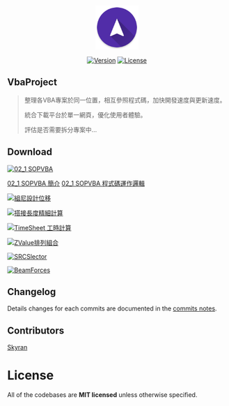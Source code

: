 <p align="center"><a href="#" target="_blank"><img width="100"src="https://github.com/skyran1278/VbaProject/blob/master/icons/mipmap-xxxhdpi/ic_launcher.png"></a></p>

<p align="center">
  <a href="#"><img src="https://img.shields.io/github/downloads/skyran1278/VbaProject/total.svg" alt="Version"></a>
  <a href="#"><img src="https://img.shields.io/github/license/skyran1278/VbaProject.svg" alt="License"></a>

</p>

## VbaProject

> 整理各VBA專案於同一位置，相互參照程式碼，加快開發速度與更新速度。
>
> 統合下載平台於單一網頁，優化使用者體驗。
>
> 評估是否需要拆分專案中...

## Download

<p>
  <a href="https://github.com/skyran1278/VbaProject/raw/master/20160731%2002_1%20SOPVBA/02_1%20SOPVBA.xlsm"><img src="https://img.shields.io/badge/download-02__1%20SOPVBA-brightgreen.svg" alt="02_1 SOPVBA"></a>
</p>

[02_1 SOPVBA 簡介](https://drive.google.com/file/d/0B-_67YpJQsQKbk5tYWJMUVVSUXc/view?usp=sharing)
[02_1 SOPVBA 程式碼運作邏輯](https://drive.google.com/file/d/0B-_67YpJQsQKb0pXT3dpd0ZmNzg/view?usp=sharing)

<p>
  <a href="https://github.com/skyran1278/VbaProject/raw/master/20161101%20%E7%B5%84%E5%B0%BC%E8%A8%AD%E8%A8%88%E4%BD%8D%E7%A7%BB/%E9%9A%94%E9%9C%87%E5%BB%BA%E7%AF%89%E7%89%A9%E9%9D%9C%E5%8A%9B%E5%88%86%E6%9E%90.xlsm"><img src="https://img.shields.io/badge/download-%E7%B5%84%E5%B0%BC%E8%A8%AD%E8%A8%88%E4%BD%8D%E7%A7%BB-green.svg" alt="組尼設計位移"></a>
</p>
<p>
  <a href="https://github.com/skyran1278/VbaProject/raw/master/20170226%20%E6%90%AD%E6%8E%A5%E9%95%B7%E5%BA%A6%E7%B2%BE%E7%B4%B0%E8%A8%88%E7%AE%97/20170206%20%E6%90%AD%E6%8E%A5%E9%95%B7%E5%BA%A6%E7%B2%BE%E7%B4%B0%E8%A8%88%E7%AE%97_%E5%8F%AF%E4%BD%BF%E7%94%A8.xlsm"><img src="https://img.shields.io/badge/download-%E6%90%AD%E6%8E%A5%E9%95%B7%E5%BA%A6%E7%B2%BE%E7%B4%B0%E8%A8%88%E7%AE%97-yellowgreen.svg" alt="搭接長度精細計算"></a>
</p>
<p>
  <a href="https://github.com/skyran1278/VbaProject/raw/master/20170330%20TimeSheet%20%E5%B7%A5%E6%99%82%E8%A8%88%E7%AE%97/TimeSheetManageSystem.xlsm"><img src="https://img.shields.io/badge/download-TimeSheet%20%E5%B7%A5%E6%99%82%E8%A8%88%E7%AE%97-yellow.svg" alt="TimeSheet 工時計算"></a>
</p>
<p>
  <a href="https://github.com/skyran1278/VbaProject/raw/master/20170413%20ZValue%E6%8E%92%E5%88%97%E7%B5%84%E5%90%88/2017-0406_FISO%20%E5%A4%A7%E6%A2%81Z%E5%80%BC%E7%B5%B1%E8%A8%88.xlsm"><img src="https://img.shields.io/badge/download-ZValue%E6%8E%92%E5%88%97%E7%B5%84%E5%90%88-orange.svg" alt="ZValue排列組合"></a>
</p>
<p>
  <a href="https://github.com/skyran1278/VbaProject/raw/master/20170421%20SRCSlector/20170419%20SRCSlection.xlsm"><img src="https://img.shields.io/badge/download-SRCSlector-red.svg" alt="SRCSlector"></a>
</p>
<p>
  <a href="https://github.com/skyran1278/VbaProject/raw/master/20170503%20BeamForces/Beam%20Forces.xlsm"><img src="https://img.shields.io/badge/download-BeamForces-lightgrey.svg" alt="BeamForces"></a>
</p>

## Changelog

Details changes for each commits are documented in the [commits notes](https://github.com/skyran1278/VbaProject/commits/master).

## Contributors

[Skyran](https://github.com/skyran1278)

# License

All of the codebases are **MIT licensed** unless otherwise specified.

